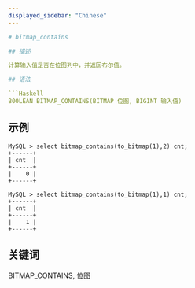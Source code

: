```yaml
---
displayed_sidebar: "Chinese"
---

# bitmap_contains

## 描述

计算输入值是否在位图列中，并返回布尔值。

## 语法

```Haskell
B00LEAN BITMAP_CONTAINS(BITMAP 位图, BIGINT 输入值)
```

## 示例

```Plain Text
MySQL > select bitmap_contains(to_bitmap(1),2) cnt;
+------+
| cnt  |
+------+
|    0 |
+------+

MySQL > select bitmap_contains(to_bitmap(1),1) cnt;
+------+
| cnt  |
+------+
|    1 |
+------+
```

## 关键词

BITMAP_CONTAINS, 位图